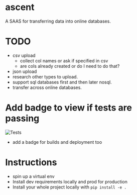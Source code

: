 # ascent
A SAAS for transferring data into online databases.

# TODO 
- csv upload
  - collect col names or ask if specified in csv
  - are cols already created or do I need to do that?
- json upload
- research other types to upload.
- support sql databases first and then later nosql.
- transfer across online databases.

# Add badge to view if tests are passing
![Tests](https://github.com/Adstefnum/ascent/actions/workflows/tests.yml/badge.svg)
- add a badge for builds and deployment too

# Instructions
- spin up a virtual env
- Install dev requirements locally and prod for production
- Install your whole project locally with  ``` pip install -e . ```

